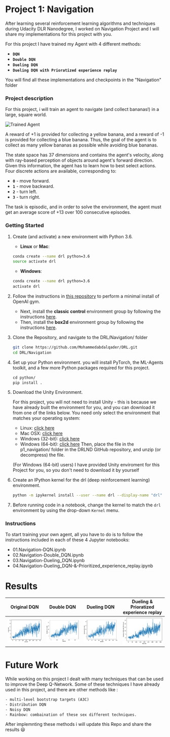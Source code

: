 [//]: # (Image References)

[image1]: https://user-images.githubusercontent.com/10624937/42135619-d90f2f28-7d12-11e8-8823-82b970a54d7e.gif "Trained Agent"
[result]: Navigation/results/DQN.png "DQN"
[result1]: Navigation/results/Double.png "Double"
[result2]: Navigation/results/Dueling.png "Dueling"
[result3]: Navigation/results/PER.png "PER"

# Project 1: Navigation

After learning several reinforcement learning algorithms and techniques during Udacity DLR Nanodegree, I worked on Navigation Project and I will share my implementations for this project with you. 

For this project I have trained my Agent with 4 different methods:
- **`DQN`**
- **`Double DQN`**
- **`Dueling DQN`**
- **`Dueling DQN with Prioratized experience replay`**

You will find all these implementations and checkpoints in the "Navigation" folder

### Project description
For this project, i will train an agent to navigate (and collect bananas!) in a large, square world.  

![Trained Agent][image1]

A reward of +1 is provided for collecting a yellow banana, and a reward of -1 is provided for collecting a blue banana.  Thus, the goal of the agent is to collect as many yellow bananas as possible while avoiding blue bananas.  

The state space has 37 dimensions and contains the agent's velocity, along with ray-based perception of objects around agent's forward direction.  Given this information, the agent has to learn how to best select actions.  Four discrete actions are available, corresponding to:
- **`0`** - move forward.
- **`1`** - move backward.
- **`2`** - turn left.
- **`3`** - turn right.

The task is episodic, and in order to solve the environment, the agent must get an average score of +13 over 100 consecutive episodes.

### Getting Started

1. Create (and activate) a new environment with Python 3.6.

	- __Linux__ or __Mac__: 
	```bash
	conda create --name drl python=3.6
	source activate drl
	```
	- __Windows__: 
	```bash
	conda create --name drl python=3.6 
	activate drl
	```
	
2. Follow the instructions in [this repository](https://github.com/openai/gym) to perform a minimal install of OpenAI gym.  
	- Next, install the **classic control** environment group by following the instructions [here](https://github.com/openai/gym#classic-control).
	- Then, install the **box2d** environment group by following the instructions [here](https://github.com/openai/gym#box2d).
	
3. Clone the Repository, and navigate to the DRL/Navigation/  folder
    ```bash
    git clone https://github.com/Mohammedabdalqader/DRL.git
    cd DRL/Navigation
    ```
4. Set up your Python environment. 
    you will install PyTorch, the ML-Agents toolkit, and a few more Python packages required for this project.
    ```
    cd python/
    pip install .
    ```

5. Download the Unity Environment.

    For this project, you will not need to install Unity - this is because we have already built the environment for you, and you can  download it from one of the links below. You need only select the environment that matches your operating system:

    * Linux: [click here](https://s3-us-west-1.amazonaws.com/udacity-drlnd/P1/Banana/Banana_Linux.zip)
    * Mac OSX: [click here](https://s3-us-west-1.amazonaws.com/udacity-drlnd/P1/Banana/Banana.app.zip)
    * Windows (32-bit): [click here](https://s3-us-west-1.amazonaws.com/udacity-drlnd/P1/Banana/Banana_Windows_x86.zip)
    * Windows (64-bit): [click here](https://s3-us-west-1.amazonaws.com/udacity-drlnd/P1/Banana/Banana_Windows_x86_64.zip)
    Then, place the file in the p1_navigation/ folder in the DRLND GitHub repository, and unzip (or decompress) the file.

    (For Windows (64-bit) users) I have provided Unity enviroment for this Project for you, so you don't need to download it by yourself 


6. Create an IPython kernel for the drl (deep reinforcement learning) environment.
    ```bash
    python -m ipykernel install --user --name drl --display-name "drl"
    ```

7. Before running code in a notebook, change the kernel to match the `drl` environment by using the drop-down `Kernel` menu. 


### Instructions

To start training your own agent, all you have to do is to follow the instructions included in each of these 4 Jupyter notebooks:

- 01.Navigation-DQN.ipynb
- 02.Navigation-Double_DQN.ipynb
- 03.Navigation-Dueling_DQN.ipynb
- 04.Navigation-Dueling_DQN-&-Prioritized_experience_replay.ipynb


# Results
| Original DQN | Double DQN | Dueling DQN | Dueling & Prioratized experience replay |
| ---------- | ---------- | ---------- | ---------- |
|![DQN][result]|![Double][result1] | ![Dueling][result2] | ![PER][result3] | 
# Future Work

While working on this project I dealt with many techniques that can be used to improve the Deep Q-Network. Some of these techniques I have already used in this project, and there are other methods like :

	- multi-level bootstrap targets (A3C) 
	- Distribution DQN 
	- Noisy DQN  
	- Rainbow: combaination of these sex different techniques.
	
After implemnting these methods i will update this Repo and share the results :smiley:	

